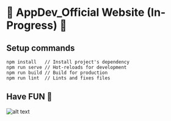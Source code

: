 # 🎩 AppDev_Official Website (In-Progress) 🔧

## Setup commands
```
npm install   // Install project's dependency
npm run serve // Hot-reloads for development
npm run build // Build for production
npm run lint  // Lints and fixes files
```
## Have FUN 🎨
![alt text](https://s2.loli.net/2022/06/08/YToJ6EfqRMHgdKi.png)
